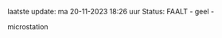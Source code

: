 laatste update: 
ma 20-11-2023 18:26   uur 
Status: FAALT - geel - 
<div class="service Y">microstation</div>